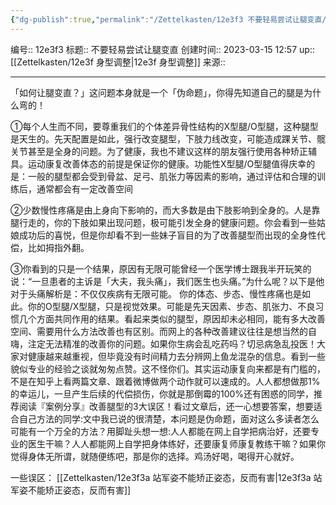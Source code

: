 ```yaml
---
{"dg-publish":true,"permalink":"/Zettelkasten/12e3f3 不要轻易尝试让腿变直/","dgPassFrontmatter":true}
---
```


编号:: 12e3f3
标题:: 不要轻易尝试让腿变直
创建时间:: 2023-03-15 12:57
up:: [[Zettelkasten/12e3f 身型调整\|12e3f 身型调整]]
来源:: 

---
「如何让腿变直？」这问题本身就是一个「伪命题」，你得先知道自己的腿是为什么弯的！

①每个人生而不同，要尊重我们的个体差异骨性结构的X型腿/O型腿，这种腿型是天生的。先天配置是如此，强行改变腿型，下肢力线改变，可能造成踝关节、髋关节甚至是全身的问题。为了健康，我也不建议这样的朋友强行使用各种矫正辅具。运动康复改善体态的前提是保证你的健康。功能性X型腿/O型腿值得庆幸的是：一般的腿型都会受到骨盆、足弓、肌张力等因素的影响，通过评估和合理的训练后，通常都会有一定改善空间

②少数慢性疼痛是由上身向下影响的，而大多数是由下肢影响到全身的。人是靠腿行走的，你的下肢如果出现问题，极可能引发全身的健康问题。你会看到一些姑娘成功后的喜悦，但是你却看不到一些妹子盲目的为了改善腿型而出现的全身性代偿，比如拇指外翻。

③你看到的只是一个结果，原因有无限可能曾经一个医学博士跟我半开玩笑的说：“一旦患者的主诉是「大夫，我头痛」，我们医生也头痛。”为什么呢？以下是他对于头痛解析是：不仅仅疾病有无限可能。
你的体态、步态、慢性疼痛也是如此。你的O型腿/X型腿，只是视觉效果。可能是先天因素、步态、肌张力、不良习惯几个方面共同作用的结果。看起来类似的腿型，原因却未必相同，能有多大改善空间、需要用什么方法改善也有区别。而网上的各种改善建议往往是想当然的自嗨，注定无法精准的改善你的问题。如果你生病会乱吃药吗？切忌病急乱投医！大家对健康越来越重视，但毕竟没有时间精力去分辨网上鱼龙混杂的信息。看到一些貌似专业的经验之谈就匆匆点赞。这不怪你们。其实运动康复向来都是有门槛的，不是在知乎上看两篇文章、跟着微博做两个动作就可以速成的。人人都想做那1%的幸运儿，一旦产生后续的代偿损伤，你就是那倒霉的100%还有困惑的同学，推荐阅读『案例分享』改善腿型的3大误区！看过文章后，还一心想要答案，想要适合自己方法的同学:文中我已说的很清楚，本问题是伪命题，面对这么多读者怎么可能有一个万全的方法？用脚趾头想一想:人人都能在网上自学把病治好，还要专业的医生干嘛？人人都能网上自学把身体练好，还要康复师康复教练干嘛？如果你觉得身体无所谓，就随便练吧，那是你的选择。鸡汤好喝，喝得开心就好。

一些误区：
[[Zettelkasten/12e3f3a 站军姿不能矫正姿态，反而有害\|12e3f3a 站军姿不能矫正姿态，反而有害]]